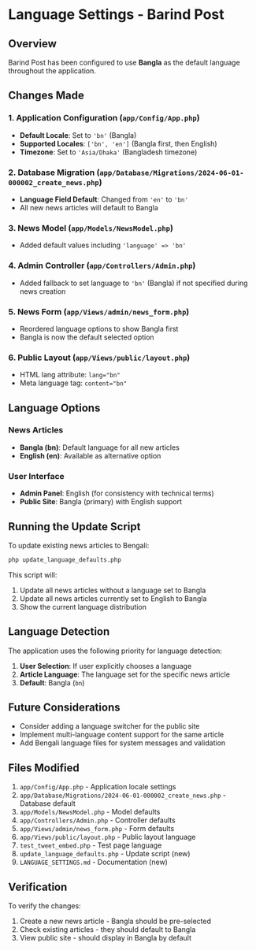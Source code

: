 # Language Settings - Barind Post

## Overview
Barind Post has been configured to use **Bangla** as the default language throughout the application.

## Changes Made

### 1. Application Configuration (`app/Config/App.php`)
- **Default Locale**: Set to `'bn'` (Bangla)
- **Supported Locales**: `['bn', 'en']` (Bangla first, then English)
- **Timezone**: Set to `'Asia/Dhaka'` (Bangladesh timezone)

### 2. Database Migration (`app/Database/Migrations/2024-06-01-000002_create_news.php`)
- **Language Field Default**: Changed from `'en'` to `'bn'`
- All new news articles will default to Bangla

### 3. News Model (`app/Models/NewsModel.php`)
- Added default values including `'language' => 'bn'`

### 4. Admin Controller (`app/Controllers/Admin.php`)
- Added fallback to set language to `'bn'` (Bangla) if not specified during news creation

### 5. News Form (`app/Views/admin/news_form.php`)
- Reordered language options to show Bangla first
- Bangla is now the default selected option

### 6. Public Layout (`app/Views/public/layout.php`)
- HTML lang attribute: `lang="bn"`
- Meta language tag: `content="bn"`

## Language Options

### News Articles
- **Bangla (bn)**: Default language for all new articles
- **English (en)**: Available as alternative option

### User Interface
- **Admin Panel**: English (for consistency with technical terms)
- **Public Site**: Bangla (primary) with English support

## Running the Update Script

To update existing news articles to Bengali:

```bash
php update_language_defaults.php
```

This script will:
1. Update all news articles without a language set to Bangla
2. Update all news articles currently set to English to Bangla
3. Show the current language distribution

## Language Detection

The application uses the following priority for language detection:
1. **User Selection**: If user explicitly chooses a language
2. **Article Language**: The language set for the specific news article
3. **Default**: Bangla (`bn`)

## Future Considerations

- Consider adding a language switcher for the public site
- Implement multi-language content support for the same article
- Add Bengali language files for system messages and validation

## Files Modified

1. `app/Config/App.php` - Application locale settings
2. `app/Database/Migrations/2024-06-01-000002_create_news.php` - Database default
3. `app/Models/NewsModel.php` - Model defaults
4. `app/Controllers/Admin.php` - Controller defaults
5. `app/Views/admin/news_form.php` - Form defaults
6. `app/Views/public/layout.php` - Public layout language
7. `test_tweet_embed.php` - Test page language
8. `update_language_defaults.php` - Update script (new)
9. `LANGUAGE_SETTINGS.md` - Documentation (new)

## Verification

To verify the changes:
1. Create a new news article - Bangla should be pre-selected
2. Check existing articles - they should default to Bangla
3. View public site - should display in Bangla by default 